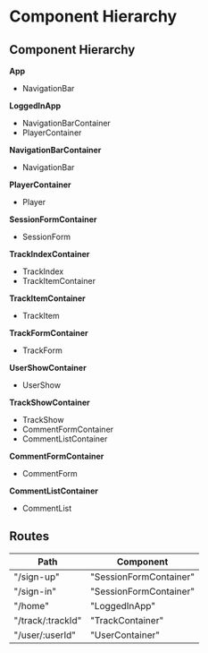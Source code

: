 # Component Hierarchy

## Component Hierarchy

**App**
 - NavigationBar

**LoggedInApp**
 - NavigationBarContainer
 - PlayerContainer

**NavigationBarContainer**
 - NavigationBar

**PlayerContainer**
 - Player

**SessionFormContainer**
 - SessionForm

**TrackIndexContainer**
 - TrackIndex
  - TrackItemContainer

**TrackItemContainer**
 - TrackItem

**TrackFormContainer**
 - TrackForm

**UserShowContainer**
 - UserShow

**TrackShowContainer**
 - TrackShow
  - CommentFormContainer
  - CommentListContainer

**CommentFormContainer**
 - CommentForm

**CommentListContainer**
 - CommentList

## Routes

|Path   | Component   |
|-------|-------------|
| "/sign-up" | "SessionFormContainer" |
| "/sign-in" | "SessionFormContainer" |
| "/home" | "LoggedInApp" |
| "/track/:trackId" | "TrackContainer" |
| "/user/:userId" | "UserContainer" |
